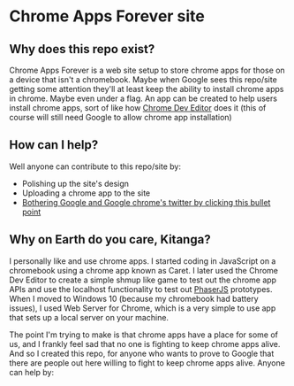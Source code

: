 # Chrome Apps Forever site

## Why does this repo exist?

Chrome Apps Forever is a web site setup to store chrome apps for those on a device that isn't a chromebook. Maybe when Google sees this repo/site getting some attention they'll at least keep the ability to install chrome apps in chrome. Maybe even under a flag. An app can be created to help users install chrome apps, sort of like how [Chrome Dev Editor](https://github.com/GoogleChrome/chromedeveditor) does it (this of course will still need Google to allow chrome app installation)

## How can I help?

Well anyone can contribute to this repo/site by:

- Polishing up the site's design
- Uploading a chrome app to the site
- [Bothering Google and Google chrome's twitter by clicking this bullet point](https://twitter.com/share?url=[post-url]&text=[post-title]&via=[via]&hashtags=[hashtags])

## Why on Earth do you care, Kitanga?

I personally like and use chrome apps. I started coding in JavaScript on a chromebook using a chrome app known as Caret. I later used the Chrome Dev Editor to create a simple shmup like game to test out the chrome app APIs and use the localhost functionality to test out [PhaserJS](https://phaser.io) prototypes. When I moved to Windows 10 (because my chromebook had battery issues), I used Web Server for Chrome, which is a very simple to use app that sets up a local server on your machine.

The point I'm trying to make is that chrome apps have a place for some of us, and I frankly feel sad that no one is fighting to keep chrome apps alive. And so I created this repo, for anyone who wants to prove to Google that there are people out here willing to fight to keep chrome apps alive. Anyone can help by: